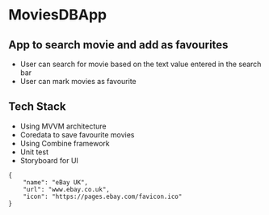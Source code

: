 # MoviesDBApp

## App to search movie and add as favourites

- User can search for movie based on the text value entered in the search bar
- User can mark movies as favourite

## Tech Stack
- Using MVVM architecture
- Coredata to save favourite movies
- Using Combine framework
- Unit test
- Storyboard for UI

```
{
    "name": "eBay UK",
    "url": "www.ebay.co.uk",
    "icon": "https://pages.ebay.com/favicon.ico"
}
```
